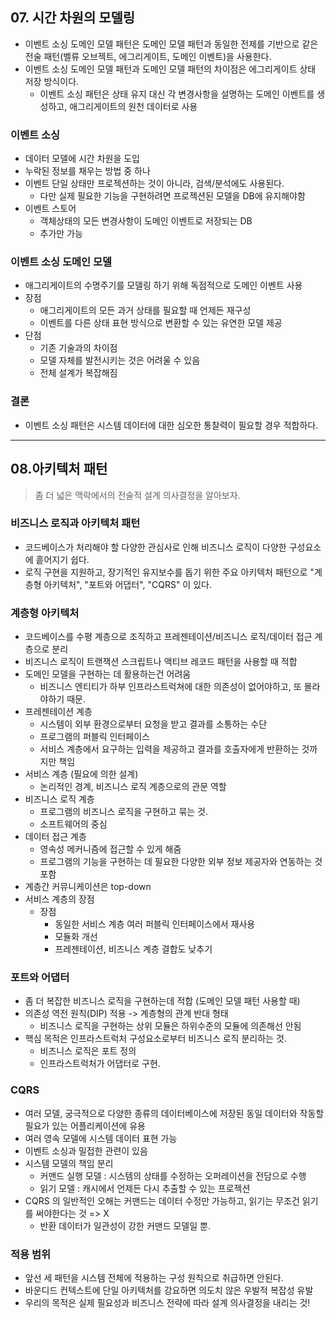 ## 07. 시간 차원의 모델링
- 이벤트 소싱 도메인 모델 패턴은 도메인 모델 패턴과 동일한 전제를 기반으로 같은 전술 패턴(벨류 오브젝트, 에그리게이트, 도메인 이벤트)을 사용한다.
- 이벤트 소싱 도메인 모델 패턴과 도메인 모델 패턴의 차이점은 에그리게이트 상태 저장 방식이다.
  - 이벤트 소싱 패턴은 상태 유지 대신 각 변경사항을 설명하는 도메인 이벤트를 생성하고, 애그리게이트의 원천 데이터로 사용

### 이벤트 소싱
- 데이터 모델에 시간 차원을 도입
- 누락된 정보를 채우는 방법 중 하나
- 이벤트 단일 상태만 프로젝션하는 것이 아니라, 검색/분석에도 사용된다.
  - 다만 실제 필요한 기능을 구현하려면 프로젝션된 모델을 DB에 유지해야함
- 이벤트 스토어
  - 객체상태의 모든 변경사항이 도메인 이벤트로 저장되는 DB
  - 추가만 가능
### 이벤트 소싱 도메인 모델
- 애그리게이트의 수명주기를 모델링 하기 위해 독점적으로 도메인 이벤트 사용
- 장점
  - 애그리게이트의 모든 과거 상태를 필요할 때 언제든 재구성
  - 이벤트를 다른 상태 표현 방식으로 변환할 수 있는 유연한 모델 제공
- 단점
  - 기존 기술과의 차이점
  - 모델 자체를 발전시키는 것은 어려울 수 있음
  - 전체 설계가 복잡해짐

### 결론
- 이벤트 소싱 패턴은 시스템 데이터에 대한 심오한 통찰력이 필요할 경우 적합하다.
- - - 
## 08.아키텍처 패턴
> 좀 더 넓은 맥락에서의 전술적 설계 의사결정을 알아보자.
### 비즈니스 로직과 아키텍처 패턴
- 코드베이스가 처리해야 할 다양한 관심사로 인해 비즈니스 로직이 다양한 구성요소에 흩어지기 쉽다.
- 로직 구현을 지원하고, 장기적인 유지보수를 돕기 위한 주요 아키텍처 패턴으로 "계층형 아키텍처", "포트와 어댑터", "CQRS" 이 있다.

### 계층형 아키텍처
- 코드베이스를 수평 계층으로 조직하고 프레젠테이션/비즈니스 로직/데이터 접근 계층으로 분리
- 비즈니스 로직이 트랜잭션 스크립트나 액티브 레코드 패턴을 사용할 때 적합
- 도메인 모델을 구현하는 데 활용하는건 어려움
  - 비즈니스 엔티티가 하부 인프라스트럭쳐에 대한 의존성이 없어야하고, 또 몰라야하기 때문. 
- 프레젠테이션 계층
  - 시스템이 외부 환경으로부터 요청을 받고 결과를 소통하는 수단
  - 프로그램의 퍼블릭 인터페이스
  - 서비스 계층에서 요구하는 입력을 제공하고 결과를 호출자에게 반환하는 것까지만 책임
- 서비스 계층 (필요에 의한 설계)
    - 논리적인 경계, 비즈니스 로직 계층으로의 관문 역할
- 비즈니스 로직 계층
  - 프로그램의 비즈니스 로직을 구현하고 묶는 것. 
  - 소프트웨어의 중심
- 데이터 접근 계층
  - 영속성 메커니즘에 접근할 수 있게 해줌
  - 프로그램의 기능을 구현하는 데 필요한 다양한 외부 정보 제공자와 연동하는 것 포함
- 계층간 커뮤니케이션은 top-down
- 서비스 계층의 장점
  - 장점 
    - 동일한 서비스 계층 여러 퍼블릭 인터페이스에서 재사용
    - 모듈화 개선
    - 프레젠테이션, 비즈니스 계층 결합도 낮추기

### 포트와 어댑터
- 좀 더 복잡한 비즈니스 로직을 구현하는데 적합 (도메인 모델 패턴 사용할 때)
- 의존성 역전 원칙(DIP) 적용 -> 계층형의 관계 반대 형태
  - 비즈니스 로직을 구현하는 상위 모듈은 하위수준의 모듈에 의존해선 안됨
- 핵심 목적은 인프라스트럭처 구성요소로부터 비즈니스 로직 분리하는 것.
  - 비즈니스 로직은 포트 정의
  - 인프라스트럭처가 어댑터로 구현.

### CQRS
- 여러 모델, 궁극적으로 다양한 종류의 데이터베이스에 저장된 동일 데이터와 작동할 필요가 있는 어플리케이션에 유용
- 여러 영속 모델에 시스템 데이터 표현 가능
- 이벤트 소싱과 밀접한 관련이 있음
- 시스템 모델의 책임 분리
  - 커맨드 실행 모델 : 시스템의 상태를 수정하는 오퍼레이션을 전담으로 수행
  - 읽기 모델 : 캐시에서 언제든 다시 추출할 수 있는 프로젝션
- CQRS 의 일반적인 오해는 커맨드는 데이터 수정만 가능하고, 읽기는 무조건 읽기를 써야한다는 것 => X
  - 반환 데이터가 일관성이 강한 커맨드 모델일 뿐.

### 적용 범위
- 앞선 세 패턴을 시스템 전체에 적용하는 구성 원칙으로 취급하면 안된다.
- 바운디드 컨텍스트에 단일 아키텍처를 강요하면 의도치 않은 우발적 복잡성 유발
- 우리의 목적은 실제 필요성과 비즈니스 전략에 따라 설계 의사결정을 내리는 것!